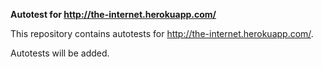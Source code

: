 **Autotest for http://the-internet.herokuapp.com/**

This repository contains autotests for http://the-internet.herokuapp.com/.

Autotests will be added.
